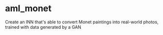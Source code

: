 # aml_monet
Create an INN that's able to convert Monet paintings into real-world photos, trained with data generated by a GAN
